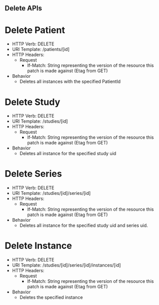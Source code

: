 Delete APIs
-----------

# Delete Patient 
  - HTTP Verb: DELETE 
  - URI Template: /patients/[id]
  - HTTP Headers:
    - Request
      - If-Match: String representing the version of the resource this patch is made against (Etag from GET)
  - Behavior
    - Deletes all instances with the specified PatientId

# Delete Study 
  - HTTP Verb: DELETE 
  - URI Template: /studies/[id]
  - HTTP Headers:
    - Request
      - If-Match: String representing the version of the resource this patch is made against (Etag from GET)
  - Behavior
    - Deletes all instance for the specified study uid

# Delete Series 
  - HTTP Verb: DELETE 
  - URI Template: /studies/[id]/series/[id]
  - HTTP Headers:
    - Request
      - If-Match: String representing the version of the resource this patch is made against (Etag from GET)
  - Behavior
    - Deletes all instance for the specified study uid and series uid.  

# Delete Instance 
  - HTTP Verb: DELETE 
  - URI Template: /studies/[id]/series/[id]/instances/[id]
  - HTTP Headers:
    - Request
      - If-Match: String representing the version of the resource this patch is made against (Etag from GET)
  - Behavior
    - Deletes the specified instance
